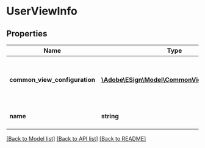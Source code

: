 # UserViewInfo

## Properties
Name | Type | Description | Notes
------------ | ------------- | ------------- | -------------
**common_view_configuration** | [**\Adobe\ESign\\Model\CommonViewConfiguration**](CommonViewConfiguration.md) | Common view configuration for all the available views | [optional] 
**name** | **string** | Name of the requested user view | [optional] 

[[Back to Model list]](../README.md#documentation-for-models) [[Back to API list]](../README.md#documentation-for-api-endpoints) [[Back to README]](../README.md)


